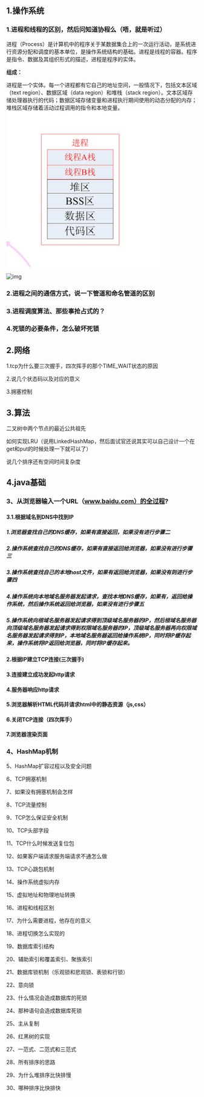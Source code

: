 ## 1.操作系统

### 1.进程和线程的区别，然后问知道协程么（唔，就是听过）

进程（Process）是计算机中的程序关于某数据集合上的一次运行活动，是系统进行资源分配和调度的基本单位，是操作系统结构的基础。进程是线程的容器。程序是指令、数据及其组织形式的描述，进程是程序的实体。

**组成：**

进程是一个实体。每一个进程都有它自己的地址空间，一般情况下，包括文本区域（text region）、数据区域（data region）和堆栈（stack region）。文本区域存储处理器执行的代码；数据区域存储变量和进程执行期间使用的动态分配的内存；堆栈区域存储着活动过程调用的指令和本地变量。  
![img](/static/image/微信截图_20200420161211.png)

![img](/static/image/微信截图\_20200420161710.png)

### 2.进程之间的通信方式，说一下管道和命名管道的区别

### 3.进程调度算法、那些事抢占式的？

### 4.死锁的必要条件，怎么破坏死锁

## 2.网络

1.tcp为什么要三次握手，四次挥手的那个TIME\_WAIT状态的原因

2.说几个状态码以及对应的意义

3.拥塞控制

## 3.算法

二叉树中两个节点的最近公共祖先

如何实现LRU（说用LinkedHashMap，然后面试官还说其实可以自己设计一个在get和put的时候处理一下就可以了）

说几个排序还有空间时间复杂度

## 4.java基础

### 3、从浏览器输入一个URL（www.baidu.com）的全过程?

#### 3.1.根据域名到DNS中找到IP

##### 1.浏览器查找自己的DNS缓存，如果有直接返回，如果没有进行步骤二

##### 2.操作系统查找自己的DNS缓存，如果有直接返回给浏览器，如果没有进行步骤三

##### 3.操作系统查找自己的本地host文件，如果有返回给浏览器，如果没有则进行步骤四

##### 4.操作系统向本地域名服务器发起请求，查找本地DNS缓存，如果有，返回给操作系统，然后操作系统返回给浏览器，如果没有进行步骤五

##### 5.操作系统向根域名服务器发起请求得到顶级域名服务器的IP，然后根域名服务器向顶级域名服务器发起请求得到权限域名服务器的IP，顶级域名服务器再向权限域名服务器发起请求得到IP，本地域名服务器返回给操作系统IP，同时将IP缓存起来，操作系统将IP返回给浏览器，同时将IP缓存起来。

#### 2.根据IP建立TCP连接\(三次握手\)

#### 3.连接建立成功发起http请求

#### 4.服务器响应http请求

#### 5.浏览器解析HTML代码并请求html中的静态资源（js,css）

#### 6.关闭TCP连接（四次挥手）

#### 7.浏览器渲染页面

### 4、HashMap机制

5、HashMap扩容过程以及安全问题

6、TCP拥塞机制

7、如果没有拥塞机制会怎样

8、TCP流量控制

9、TCP怎么保证安全机制

10、TCP头部字段

11、TCP什么时候发送复位包

12、如果客户端请求服务端请求不通怎么做

13、TCP心跳包机制

14、操作系统虚拟内存

15、虚拟地址和物理地址转换

16、进程和线程区别

17、为什么需要进程，他存在的意义

18、进程切换怎么实现的

19、数据库索引结构

20、辅助索引和覆盖索引、聚族索引

21、数据库锁机制（乐观锁和悲观锁、表锁和行锁）

22、意向锁

23、什么情况会造成数据库的死锁

24、那种语句会造成数据库死锁

25、主从复制

26、红黑树的实现

27、一范式、二范式和三范式

28、所有排序的思路

29、为什么堆排序比快排慢

30、哪种排序比快排快

